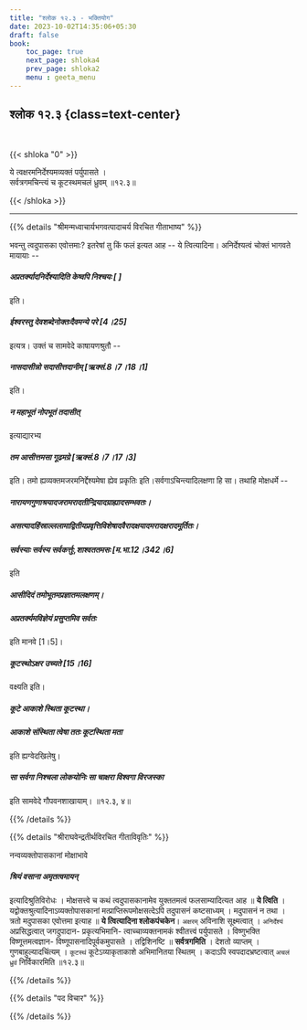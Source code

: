 ```yaml
---
title: "श्लोक १२.३ - भक्तियोग"
date: 2023-10-02T14:35:06+05:30
draft: false
book:
    toc_page: true
    next_page: shloka4
    prev_page: shloka2
    menu : geeta_menu
---
```




## श्लोक १२.३ {class=text-center}

<br/>

{{< shloka  "0"  >}}

ये त्वक्षरमनिर्देश्यमव्यक्तं पर्युपासते ।  
सर्वत्रगमचिन्त्यं च कूटस्थमचलं ध्रुवम् ॥१२.३॥

{{< /shloka >}}

---


{{% details "श्रीमन्मध्वाचार्यभगवत्पादाचर्य विरचित  गीताभाष्य" %}}

भवन्तु त्वदुपासका एवोत्तमाः? इतरेषां तु किं फलं इत्यत आह -- 
ये त्वित्यादिना। अनिर्देश्यत्वं चोक्तं भागवते मायायाः -- 
##### अप्रतर्क्यादनिर्देश्यादिति केष्वपि निश्चयः [ ] 
इति। 
##### ईश्वरस्तु देवशब्देनोक्तःदैवमन्ये परे [4।25]  
इत्यत्र। उक्तं च सामवेदे काषायणश्रुतौ -- 
##### नासदासीन्नो सदासीत्तदानीम् [ऋक्सं.8।7।18।1] 
इति। 
##### न महाभूतं नोपभूतं तदासीत् 
इत्याद्यारभ्य 
##### तम आसीत्तमसा गूढमग्रे [ऋक्सं.8।7।17।3] 
इति। तमो ह्यव्यक्तमजरमनिर्द्देश्यमेषा ह्येव प्रकृतिः इति।सर्वगाऽचिन्त्यादिलक्षणा हि सा। तथाहि मोक्षधर्मे -- 
##### नारायणगुणाश्रयादजरामरादतीन्द्रियादग्राह्यादसम्भवतः। 
##### असत्यादहिंस्राल्ललामाद्वितीयप्रवृत्तिविशेषादवैरादक्षयादमरादक्षरादमूर्तितः। 
##### सर्वस्याः सर्वस्य सर्वकर्त्तुः,शाश्वततमसः [म.भा.12।342।6] 
इति 
##### आसीदिदं तमोभूतमप्रज्ञातमलक्षणम्। 
##### अप्रतर्क्यमविज्ञेयं प्रसुप्तमिव सर्वतः 
इति मानवे [1।5]।
##### कूटस्थोऽक्षर उच्यते [15।16] 
वक्ष्यति इति। 
##### कूटे आकाशे स्थिता कूटस्था। 
##### आकाशे संस्थिता त्वेषा ततः कूटस्थिता मता 
इति ह्यग्वेदखिलेषु। 
##### सा सर्वगा निश्चला लोकयोनिः सा चाक्षरा विश्वगा विरजस्का 
इति सामवेदे गौपवनशाखायाम्। ॥१२.३, ४॥

{{% /details %}}



{{% details "श्रीराघवेन्द्रतीर्थविरचित गीताविवृतिः" %}}

नन्वव्यक्तोपासकानां मोक्षाभावे 
##### श्रियं वसाना अमृतत्वमायन्‌ 
इत्यादिश्रुतिविरोधः । मोक्षसत्त्वे च कथं 
त्वदुपासकानामेव युक्ततमत्वं
फलसाम्यादित्यत आह ॥ **ये त्विति** । 
यद्वोक्तश्रुत्यादिनाऽव्यक्तोपासकानां 
मत्प्राप्तिरूपमोक्षसत्देऽपि तदुपासनं कष्टसाध्यम्‌ । 
मदुपासनं न तथा । त्रतो मदुपासका एवोत्तमा इत्याह 
॥ **ये त्वित्यादिना श्लोकपंचकेन**। 
`अक्षरम्` अविनाशि सूक्ष्मत्वात्‌ । 
`अनिर्देश्यं` अप्रसिद्धत्वात्‌ 
जगदुपादान- प्रकृत्यभिमानि- त्वाच्चाव्यक्तनामकं 
श्वीतत्त्वं पर्युपासते । विष्णुभक्ति 
विष्णूत्तमत्वज्ञान- विष्णूपासनादिपूर्वकमुपासते । 
तद्विशिनष्टि ॥ **सर्वत्रगमिति** । देशतो 
व्याप्तम्‌ । गुणबाहुल्यादचिंत्यम्‌ । `कूटस्थं` 
कूटेऽव्याकृताकाशे अभिमानितया 
स्थितम्‌ । कदाऽपि स्वपदादभ्रष्टत्वात् `अचलं` `ध्रुवं` 
निर्विकारमिति ॥१२.३॥

{{% /details %}}



{{% details "पद विचार" %}}


{{% /details %}}
